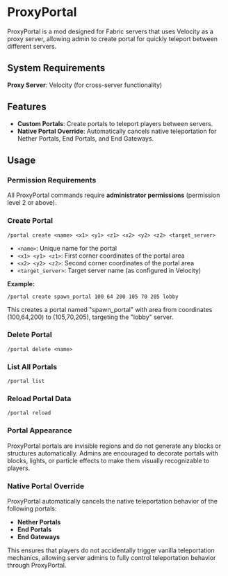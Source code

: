 # ProxyPortal

ProxyPortal is a mod designed for Fabric servers that uses Velocity as a proxy server, allowing admin to create portal for quickly teleport between different servers.

## System Requirements

**Proxy Server**: Velocity (for cross-server functionality)

## Features

- **Custom Portals**: Create portals to teleport players between servers.
- **Native Portal Override**: Automatically cancels native teleportation for Nether Portals, End Portals, and End Gateways.

## Usage

### Permission Requirements

All ProxyPortal commands require **administrator permissions** (permission level 2 or above).

### Create Portal
```
/portal create <name> <x1> <y1> <z1> <x2> <y2> <z2> <target_server>
```

- `<name>`: Unique name for the portal
- `<x1> <y1> <z1>`: First corner coordinates of the portal area
- `<x2> <y2> <z2>`: Second corner coordinates of the portal area
- `<target_server>`: Target server name (as configured in Velocity)

**Example:**
```
/portal create spawn_portal 100 64 200 105 70 205 lobby
```
This creates a portal named "spawn_portal" with area from coordinates (100,64,200) to (105,70,205), targeting the "lobby" server.

### Delete Portal
```
/portal delete <name>
```

### List All Portals
```
/portal list
```

### Reload Portal Data
```
/portal reload
```

### Portal Appearance

ProxyPortal portals are invisible regions and do not generate any blocks or structures automatically.
Admins are encouraged to decorate portals with blocks, lights, or particle effects to make them visually recognizable to players.

### Native Portal Override

ProxyPortal automatically cancels the native teleportation behavior of the following portals:
- **Nether Portals**
- **End Portals**
- **End Gateways**

This ensures that players do not accidentally trigger vanilla teleportation mechanics, allowing server admins to fully control teleportation behavior through ProxyPortal.
